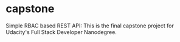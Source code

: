 # capstone
Simple RBAC based REST API: This is the final capstone project for Udacity's Full Stack Developer Nanodegree.
